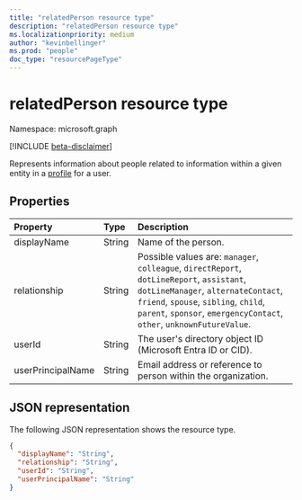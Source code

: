 ```yaml
---
title: "relatedPerson resource type"
description: "relatedPerson resource type"
ms.localizationpriority: medium
author: "kevinbellinger"
ms.prod: "people"
doc_type: "resourcePageType"
---
```


# relatedPerson resource type

Namespace: microsoft.graph

[!INCLUDE [beta-disclaimer](../../includes/beta-disclaimer.md)]

Represents information about people related to information within a given entity in a [profile](profile.md) for a user.

## Properties

| Property        | Type        | Description                                                                                                                                                                                                                                     |
|:----------------|:------------|:------------------------------------------------------------------------------------------------------------------------------------------------------------------------------------------------------------------------------------------------|
|displayName      |String       | Name of the person.                                                                                                                                                                                                                             |
|relationship     |String       | Possible values are: `manager`, `colleague`, `directReport`, `dotLineReport`, `assistant`, `dotLineManager`, `alternateContact`, `friend`, `spouse`, `sibling`, `child`, `parent`, `sponsor`, `emergencyContact`, `other`, `unknownFutureValue`.|
|userId           |String       | The user's directory object ID (Microsoft Entra ID or CID).                                                                                                                                                                                       |
|userPrincipalName|String       | Email address or reference to person within the organization.                                                                                                                                                                                       |

## JSON representation

The following JSON representation shows the resource type.

<!-- {
  "blockType": "resource",
  "optionalProperties": [

  ],
  "@odata.type": "microsoft.graph.relatedPerson",
  "baseType": null
}-->

```json
{
  "displayName": "String",
  "relationship": "String",
  "userId": "String",
  "userPrincipalName": "String"
}
```

<!-- uuid: 16cd6b66-4b1a-43a1-adaf-3a886856ed98
2019-02-04 14:57:30 UTC -->
<!-- {
  "type": "#page.annotation",
  "description": "relatedPerson resource",
  "keywords": "",
  "section": "documentation",
  "tocPath": ""
}-->

